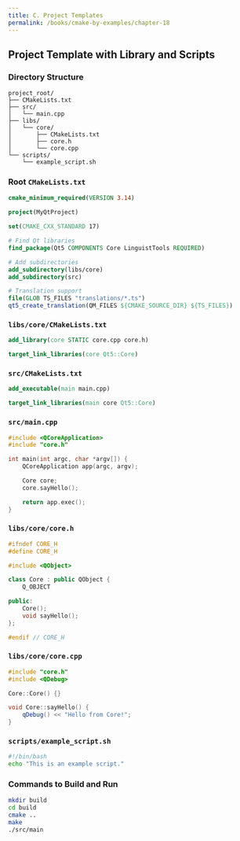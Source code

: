 ```yaml
---
title: C. Project Templates
permalink: /books/cmake-by-examples/chapter-18
---
```


## Project Template with Library and Scripts

### Directory Structure

```text
project_root/
├── CMakeLists.txt
├── src/
│   └── main.cpp
├── libs/
│   └── core/
│       ├── CMakeLists.txt
│       ├── core.h
│       └── core.cpp
└── scripts/
    └── example_script.sh
```

### Root `CMakeLists.txt`

```cmake
cmake_minimum_required(VERSION 3.14)

project(MyQtProject)

set(CMAKE_CXX_STANDARD 17)

# Find Qt libraries
find_package(Qt5 COMPONENTS Core LinguistTools REQUIRED)

# Add subdirectories
add_subdirectory(libs/core)
add_subdirectory(src)

# Translation support
file(GLOB TS_FILES "translations/*.ts")
qt5_create_translation(QM_FILES ${CMAKE_SOURCE_DIR} ${TS_FILES})
```

### `libs/core/CMakeLists.txt`

```cmake
add_library(core STATIC core.cpp core.h)

target_link_libraries(core Qt5::Core)
```

### `src/CMakeLists.txt`

```cmake
add_executable(main main.cpp)

target_link_libraries(main core Qt5::Core)
```

### `src/main.cpp`

```cpp
#include <QCoreApplication>
#include "core.h"

int main(int argc, char *argv[]) {
    QCoreApplication app(argc, argv);

    Core core;
    core.sayHello();

    return app.exec();
}
```

### `libs/core/core.h`

```cpp
#ifndef CORE_H
#define CORE_H

#include <QObject>

class Core : public QObject {
    Q_OBJECT

public:
    Core();
    void sayHello();
};

#endif // CORE_H
```

### `libs/core/core.cpp`
```cpp
#include "core.h"
#include <QDebug>

Core::Core() {}

void Core::sayHello() {
    qDebug() << "Hello from Core!";
}
```

### `scripts/example_script.sh`

```sh
#!/bin/bash
echo "This is an example script."
```

### Commands to Build and Run

```sh
mkdir build
cd build
cmake ..
make
./src/main
```
